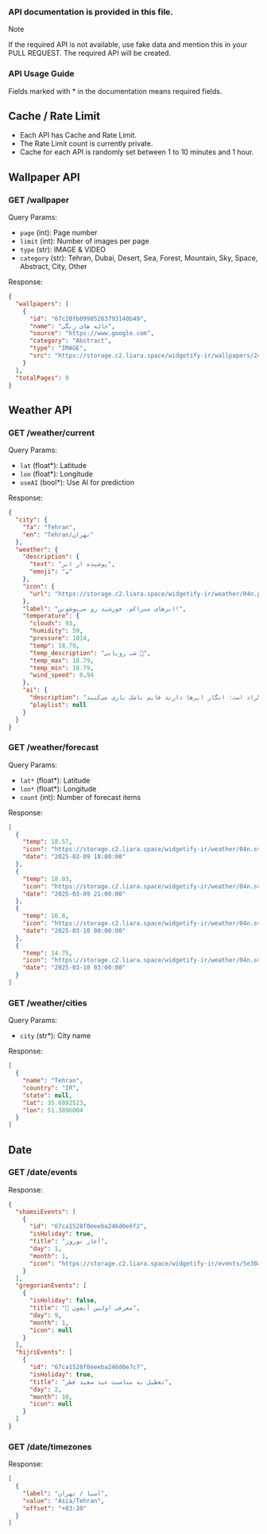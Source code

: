 ### API documentation is provided in this file.

> [!NOTE]
> If the required API is not available, use fake data and mention this in your PULL REQUEST. The required API will be created.

### API Usage Guide

Fields marked with \* in the documentation means required fields.

## Cache / Rate Limit

- Each API has Cache and Rate Limit.
- The Rate Limit count is currently private.
- Cache for each API is randomly set between 1 to 10 minutes and 1 hour.

## Wallpaper API

### GET /wallpaper

Query Params:

- `page` (int): Page number
- `limit` (int): Number of images per page
- `type` (str): IMAGE & VIDEO
- `category` (str): Tehran, Dubai, Desert, Sea, Forest, Mountain, Sky, Space, Abstract, City, Other

Response:

```json
{
  "wallpapers": [
    {
      "id": "67c20fb09985263793140b49",
      "name": "حاله های رنگی",
      "source": "https://www.google.com",
      "category": "Abstract",
      "type": "IMAGE",
      "src": "https://storage.c2.liara.space/widgetify-ir/wallpapers/243ee1f4-3ce9-4120-9250-1d765572f926.jpeg"
    }
  ],
  "totalPages": 9
}
```

## Weather API

### GET /weather/current

Query Params:

- `lat` (float\*): Latitude
- `lon` (float\*): Longitude
- `useAI` (bool\*): Use AI for prediction

Response:

```json
{
  "city": {
    "fa": "Tehran",
    "en": "Tehran/تهران"
  },
  "weather": {
    "description": {
      "text": "پوشیده از ابر",
      "emoji": "☁️"
    },
    "icon": {
      "url": "https://storage.c2.liara.space/widgetify-ir/weather/04n.png"
    },
    "label": "ابرهای متراکم، خورشید رو می‌پوشونن!",
    "temperature": {
      "clouds": 93,
      "humidity": 59,
      "pressure": 1014,
      "temp": 18.79,
      "temp_description": "شب رویایی 🌠",
      "temp_max": 18.79,
      "temp_min": 18.79,
      "wind_speed": 0.94
    },
    "ai": {
      "description": "تهران آسمانی پوشیده از ابر دارد و هوا نسبتا خنک است. سرعت باد ملایم و دمای هوا حدود 19 درجه سانتی‌گراد است؛ انگار ابرها دارند قایم باشک بازی می‌کنند!",
      "playlist": null
    }
  }
}
```

### GET /weather/forecast

Query Params:

- `lat*` (float\*): Latitude
- `lon*` (float\*): Longitude
- `count` (int): Number of forecast items

Response:

```json
[
  {
    "temp": 18.57,
    "icon": "https://storage.c2.liara.space/widgetify-ir/weather/04n.svg",
    "date": "2025-03-09 18:00:00"
  },
  {
    "temp": 18.03,
    "icon": "https://storage.c2.liara.space/widgetify-ir/weather/04n.svg",
    "date": "2025-03-09 21:00:00"
  },
  {
    "temp": 16.8,
    "icon": "https://storage.c2.liara.space/widgetify-ir/weather/04n.svg",
    "date": "2025-03-10 00:00:00"
  },
  {
    "temp": 14.75,
    "icon": "https://storage.c2.liara.space/widgetify-ir/weather/04n.svg",
    "date": "2025-03-10 03:00:00"
  }
]
```

### GET /weather/cities

Query Params:

- `city` (str\*): City name

Response:

```json
[
  {
    "name": "Tehran",
    "country": "IR",
    "state": null,
    "lat": 35.6892523,
    "lon": 51.3896004
  }
]
```

## Date

### GET /date/events

Response:

```json
{
  "shamsiEvents": [
    {
      "id": "67ca1528f0eeeba246d0e6f2",
      "isHoliday": true,
      "title": "آغاز نوروز",
      "day": 1,
      "month": 1,
      "icon": "https://storage.c2.liara.space/widgetify-ir/events/5e30a5de-2ad8-4fe5-88b6-4c402c07e297.png"
    }
  ],
  "gregorianEvents": [
    {
      "isHoliday": false,
      "title": "📱 معرفی اولین آیفون",
      "day": 9,
      "month": 1,
      "icon": null
    }
  ],
  "hijriEvents": [
    {
      "id": "67ca1528f0eeeba246d0e7c7",
      "isHoliday": true,
      "title": "تعطیل به مناسبت عید سعید فطر",
      "day": 2,
      "month": 10,
      "icon": null
    }
  ]
}
```

### GET /date/timezones

Response:

```json
[
  {
    "label": "آسیا / تهران",
    "value": "Asia/Tehran",
    "offset": "+03:30"
  }
]
```
